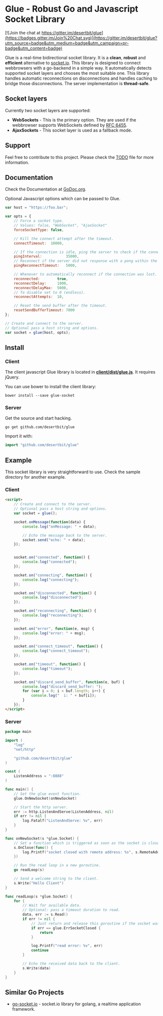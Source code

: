 # Glue - Robust Go and Javascript Socket Library

[![Join the chat at https://gitter.im/desertbit/glue](https://badges.gitter.im/Join%20Chat.svg)](https://gitter.im/desertbit/glue?utm_source=badge&utm_medium=badge&utm_campaign=pr-badge&utm_content=badge)

Glue is a real-time bidirectional socket library. It is a **clean**, **robust** and **efficient** alternative to [socket.io](http://socket.io/). This library is designed to connect webbrowsers with a go-backend in a simple way. It automatically detects supported socket layers and chooses the most suitable one. This library handles automatic reconnections on disconnections and handles caching to bridge those disconnections.
The server implementation is **thread-safe**.


## Socket layers

Currently two socket layers are supported:

- **WebSockets** - This is the primary option. They are used if the webbrowser supports WebSockets defined by [RFC 6455](https://tools.ietf.org/html/rfc6455).
- **AjaxSockets** - This socket layer is used as a fallback mode.


## Support

Feel free to contribute to this project. Please check the [TODO](TODO.md) file for more information.


## Documentation 

Check the Documentation at [GoDoc.org](https://godoc.org/github.com/desertbit/glue).

Optional Javascript options which can be passed to Glue.

```js
var host = "https://foo.bar";

var opts = {
    // Force a socket type.
    // Values: false, "WebSocket", "AjaxSocket"
    forceSocketType: false,

    // Kill the connect attempt after the timeout.
    connectTimeout:  10000,

    // If the connection is idle, ping the server to check if the connection is stil alive.
    pingInterval:           35000,
    // Reconnect if the server did not response with a pong within the timeout.
    pingReconnectTimeout:   5000,

    // Whenever to automatically reconnect if the connection was lost.
    reconnected:        true,
    reconnectDelay:     1000,
    reconnectDelayMax:  5000,
    // To disable set to 0 (endless).
    reconnectAttempts:  10,

    // Reset the send buffer after the timeout.
    resetSendBufferTimeout: 7000 
};

// Create and connect to the server.
// Optional pass a host string and options.
var socket = glue(host, opts);
```


## Install

### Client

The client javascript Glue library is located in **[client/dist/glue.js](client/dist/glue.js)**.
It requires jQuery.

You can use bower to install the client library:

`bower install --save glue-socket`

### Server

Get the source and start hacking.

`go get github.com/desertbit/glue`

Import it with:

```go
import "github.com/desertbit/glue"
```

## Example

This socket library is very straightforward to use.
Check the sample directory for another example.


### Client

```html
<script>
	// Create and connect to the server.
	// Optional pass a host string and options.
	var socket = glue();

    socket.onMessage(function(data) {
        console.log("onMessage: " + data);

        // Echo the message back to the server.
        socket.send("echo: " + data);
    });


    socket.on("connected", function() {
        console.log("connected");
    });

    socket.on("connecting", function() {
        console.log("connecting");
    });

    socket.on("disconnected", function() {
        console.log("disconnected");
    });

    socket.on("reconnecting", function() {
        console.log("reconnecting");
    });

    socket.on("error", function(e, msg) {
        console.log("error: " + msg);
    });

    socket.on("connect_timeout", function() {
        console.log("connect_timeout");
    });

    socket.on("timeout", function() {
        console.log("timeout");
    });

    socket.on("discard_send_buffer", function(e, buf) {
        console.log("discard_send_buffer: ");
        for (var i = 0; i < buf.length; i++) {
        	console.log("  i: " + buf[i]);
        }
    });
</script>
```

### Server

```go
package main

import (
    "log"
    "net/http"

    "github.com/desertbit/glue"
)

const (
    ListenAddress = ":8888"
)

func main() {
    // Set the glue event function.
    glue.OnNewSocket(onNewSocket)

    // Start the http server.
    err := http.ListenAndServe(ListenAddress, nil)
    if err != nil {
        log.Fatalf("ListenAndServe: %v", err)
    }
}

func onNewSocket(s *glue.Socket) {
    // Set a function which is triggered as soon as the socket is closed.
    s.OnClose(func() {
        log.Printf("socket closed with remote address: %s", s.RemoteAddr())
    })

    // Run the read loop in a new goroutine.
    go readLoop(s)

    // Send a welcome string to the client.
    s.Write("Hello Client")
}

func readLoop(s *glue.Socket) {
    for {
        // Wait for available data.
        // Optional: pass a timeout duration to read.
        data, err := s.Read()
        if err != nil {
            // Just return and release this goroutine if the socket was closed.
            if err == glue.ErrSocketClosed {
                return
            }

            log.Printf("read error: %v", err)
            continue
        }

        // Echo the received data back to the client.
        s.Write(data)
    }
}
```

## Similar Go Projects

- [go-socket.io](https://github.com/googollee/go-socket.io) - socket.io library for golang, a realtime application framework.